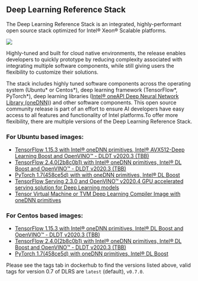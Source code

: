 ## Deep Learning Reference Stack


The Deep Learning Reference Stack is an integrated, highly-performant open source stack optimized for Intel® Xeon® Scalable platforms.


<img src="https://intel.github.io/stacks/_images/dlrs_single_2.png" />

Highly-tuned and built for cloud native environments, the release enables developers to quickly prototype by reducing complexity associated with integrating multiple software components, while still giving users the flexibility to customize their solutions.

The stack includes highly tuned software components across the operating system (Ubuntu* or Centos*), deep learning framework (TensorFlow*, PyTorch*), deep learning libraries ([Intel® oneAPI Deep Neural Network Library (oneDNN)](https://01.org/dnnl)) and other software components. This open source community release is part of an effort to ensure AI developers have easy access to all features and functionality of Intel platforms.To offer more flexibility, there are multiple versions of the Deep Learning Reference Stack.
 
### For Ubuntu based images:

* [TensorFlow 1.15.3 with Intel® oneDNN primitives, Intel® AVX512-Deep Learning Boost and OpenVINO™ - DLDT v2020.3 (TBB)](https://hub.docker.com/r/sysstacks/dlrs-tensorflow-ubuntu)
* [TensorFlow 2.4.0(2b8c0b1) with Intel® oneDNN primitives, Intel® DL Boost and OpenVINO™ - DLDT v2020.3 (TBB)](https://hub.docker.com/r/sysstacks/dlrs-tensorflow2-ubuntu)
* [PyTorch 1.7(458ce5d) with with oneDNN primitives, Intel® DL Boost](https://hub.docker.com/r/sysstacks/dlrs-pytorch-ubuntu)
* [TensorFlow Serving 2.3.0 and OpenVINO™ v2020.4 GPU accelerated serving solution for Deep Learning models](https://hub.docker.com/repository/docker/sysstacks/dlrs-serving-ubuntu)
* [Tensor Virtual Machine or TVM Deep Learning Compiler Image with oneDNN primitives](https://hub.docker.com/r/sysstacks/dlrs-ml-compiler-ubuntu)
 
### For Centos based images:

* [TensorFlow 1.15.3 with Intel® oneDNN primitives, Intel® DL Boost and OpenVINO™ - DLDT v2020.3 (TBB)](https://hub.docker.com/r/sysstacks/dlrs-tensorflow-centos)
* [TensorFlow 2.4.0(2b8c0b1) with Intel® oneDNN primitives, Intel® DL Boost and OpenVINO™ - DLDT v2020.3 (TBB)](https://hub.docker.com/r/sysstacks/dlrs-tensorflow2-centos)
* [PyTorch 1.7(458ce5d) with oneDNN primitives, Intel® DL Boost](https://hub.docker.com/r/sysstacks/dlrs-pytorch-centos)
 
Please see the tags tab in dockerhub to find the versions listed above, valid tags for version 0.7 of DLRS are `latest` (default), `v0.7.0`.

